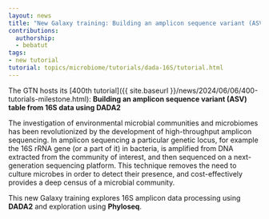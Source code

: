 ```yaml
---
layout: news
title: "New Galaxy training: Building an amplicon sequence variant (ASV) table from 16S data using DADA2"
contributions:
  authorship: 
  - bebatut
tags: 
- new tutorial
tutorial: topics/microbiome/tutorials/dada-16S/tutorial.html
---
```


The GTN hosts its [400th tutorial]({{ site.baseurl }}/news/2024/06/06/400-tutorials-milestone.html): **Building an amplicon sequence variant (ASV) table from 16S data using DADA2**

The investigation of environmental microbial communities and microbiomes has been revolutionized by the development of high-throughput amplicon sequencing. In amplicon sequencing a particular genetic locus, for example the 16S rRNA gene (or a part of it) in bacteria, is amplified from DNA extracted from the community of interest, and then sequenced on a next-generation sequencing platform. This technique removes the need to culture microbes in order to detect their presence, and cost-effectively provides a deep census of a microbial community.

This new Galaxy training explores 16S amplicon data processing using **DADA2** and exploration using **Phyloseq**.
